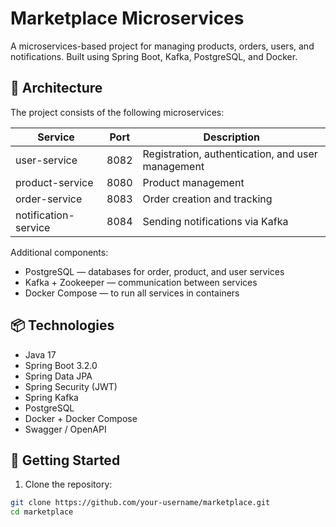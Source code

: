 # Marketplace Microservices

A microservices-based project for managing products, orders, users, and notifications. Built using Spring Boot, Kafka, PostgreSQL, and Docker.

## 🧱 Architecture

The project consists of the following microservices:

| Service              | Port | Description                                         |
|----------------------|------|-----------------------------------------------------|
| user-service         | 8082 | Registration, authentication, and user management  |
| product-service      | 8080 | Product management                                  |
| order-service        | 8083 | Order creation and tracking                         |
| notification-service | 8084 | Sending notifications via Kafka                     |

Additional components:
- PostgreSQL — databases for order, product, and user services
- Kafka + Zookeeper — communication between services
- Docker Compose — to run all services in containers

## 📦 Technologies

- Java 17
- Spring Boot 3.2.0
- Spring Data JPA
- Spring Security (JWT)
- Spring Kafka
- PostgreSQL
- Docker + Docker Compose
- Swagger / OpenAPI

## 🚀 Getting Started

1. Clone the repository:

```bash
git clone https://github.com/your-username/marketplace.git
cd marketplace
